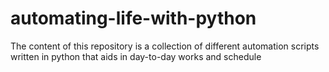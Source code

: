 # automating-life-with-python
The content of this repository is a collection of different automation scripts written in python that aids in day-to-day works and schedule
